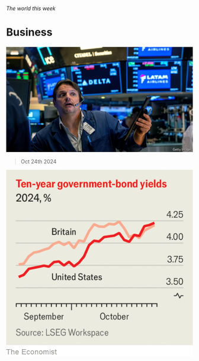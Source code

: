 ###### The world this week

# Business 

#####  

![image](images/20241026_WWP501.jpg) 

> Oct 24th 2024 

![image](images/20241026_WWC518.png) 


